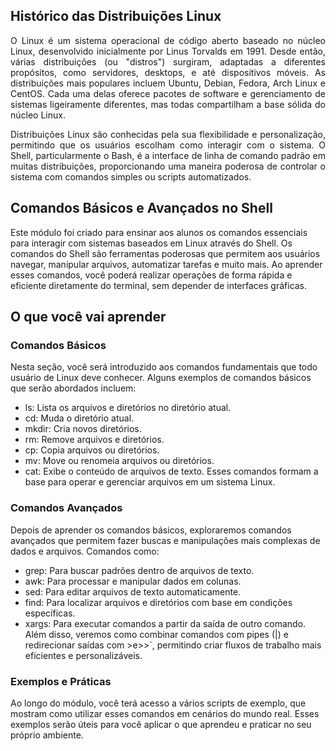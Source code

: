 ## Histórico das Distribuições Linux
<p align="justify"> O Linux é um sistema operacional de código aberto baseado no núcleo Linux, desenvolvido inicialmente por Linus Torvalds em 1991. Desde então, várias distribuições (ou "distros") surgiram, adaptadas a diferentes propósitos, como servidores, desktops, e até dispositivos móveis. As distribuições mais populares incluem Ubuntu, Debian, Fedora, Arch Linux e CentOS. Cada uma delas oferece pacotes de software e gerenciamento de sistemas ligeiramente diferentes, mas todas compartilham a base sólida do núcleo Linux.</p>

<p align="justify"> Distribuições Linux são conhecidas pela sua flexibilidade e personalização, permitindo que os usuários escolham como interagir com o sistema. O Shell, particularmente o Bash, é a interface de linha de comando padrão em muitas distribuições, proporcionando uma maneira poderosa de controlar o sistema com comandos simples ou scripts automatizados.</p>

## Comandos Básicos e Avançados no Shell
Este módulo foi criado para ensinar aos alunos os comandos essenciais para interagir com sistemas baseados em Linux através do Shell. Os comandos do Shell são ferramentas poderosas que permitem aos usuários navegar, manipular arquivos, automatizar tarefas e muito mais. Ao aprender esses comandos, você poderá realizar operações de forma rápida e eficiente diretamente do terminal, sem depender de interfaces gráficas.

## O que você vai aprender
### Comandos Básicos
Nesta seção, você será introduzido aos comandos fundamentais que todo usuário de Linux deve conhecer. Alguns exemplos de comandos básicos que serão abordados incluem:

- ls: Lista os arquivos e diretórios no diretório atual.
- cd: Muda o diretório atual.
- mkdir: Cria novos diretórios.
- rm: Remove arquivos e diretórios.
- cp: Copia arquivos ou diretórios.
- mv: Move ou renomeia arquivos ou diretórios.
- cat: Exibe o conteúdo de arquivos de texto.
Esses comandos formam a base para operar e gerenciar arquivos em um sistema Linux.

### Comandos Avançados
Depois de aprender os comandos básicos, exploraremos comandos avançados que permitem fazer buscas e manipulações mais complexas de dados e arquivos. Comandos como:

- grep: Para buscar padrões dentro de arquivos de texto.
- awk: Para processar e manipular dados em colunas.
- sed: Para editar arquivos de texto automaticamente.
- find: Para localizar arquivos e diretórios com base em condições específicas.
- xargs: Para executar comandos a partir da saída de outro comando.
Além disso, veremos como combinar comandos com pipes (|) e redirecionar saídas com >e>>`, permitindo criar fluxos de trabalho mais eficientes e personalizáveis.

### Exemplos e Práticas
Ao longo do módulo, você terá acesso a vários scripts de exemplo, que mostram como utilizar esses comandos em cenários do mundo real. Esses exemplos serão úteis para você aplicar o que aprendeu e praticar no seu próprio ambiente.
